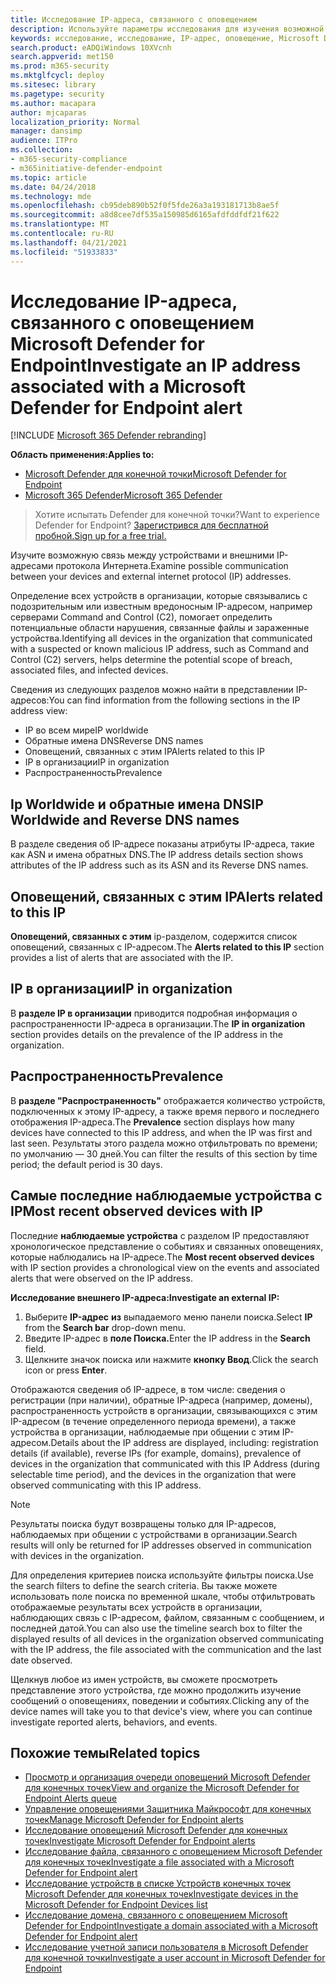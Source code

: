 ```yaml
---
title: Исследование IP-адреса, связанного с оповещением
description: Используйте параметры исследования для изучения возможной связи между устройствами и внешними IP-адресами.
keywords: исследование, исследование, IP-адрес, оповещение, Microsoft Defender для конечной точки, внешний IP
search.product: eADQiWindows 10XVcnh
search.appverid: met150
ms.prod: m365-security
ms.mktglfcycl: deploy
ms.sitesec: library
ms.pagetype: security
ms.author: macapara
author: mjcaparas
localization_priority: Normal
manager: dansimp
audience: ITPro
ms.collection:
- m365-security-compliance
- m365initiative-defender-endpoint
ms.topic: article
ms.date: 04/24/2018
ms.technology: mde
ms.openlocfilehash: cb95deb890b52f0f5fde26a3a193181713b8ae5f
ms.sourcegitcommit: a8d8cee7df535a150985d6165afdfddfdf21f622
ms.translationtype: MT
ms.contentlocale: ru-RU
ms.lasthandoff: 04/21/2021
ms.locfileid: "51933833"
---
```

# <a name="investigate-an-ip-address-associated-with-a-microsoft-defender-for-endpoint-alert"></a><span data-ttu-id="fc7c2-104">Исследование IP-адреса, связанного с оповещением Microsoft Defender for Endpoint</span><span class="sxs-lookup"><span data-stu-id="fc7c2-104">Investigate an IP address associated with a Microsoft Defender for Endpoint alert</span></span>

[!INCLUDE [Microsoft 365 Defender rebranding](../../includes/microsoft-defender.md)]


<span data-ttu-id="fc7c2-105">**Область применения:**</span><span class="sxs-lookup"><span data-stu-id="fc7c2-105">**Applies to:**</span></span>
- [<span data-ttu-id="fc7c2-106">Microsoft Defender для конечной точки</span><span class="sxs-lookup"><span data-stu-id="fc7c2-106">Microsoft Defender for Endpoint</span></span>](https://go.microsoft.com/fwlink/p/?linkid=2154037)
- [<span data-ttu-id="fc7c2-107">Microsoft 365 Defender</span><span class="sxs-lookup"><span data-stu-id="fc7c2-107">Microsoft 365 Defender</span></span>](https://go.microsoft.com/fwlink/?linkid=2118804)


><span data-ttu-id="fc7c2-108">Хотите испытать Defender для конечной точки?</span><span class="sxs-lookup"><span data-stu-id="fc7c2-108">Want to experience Defender for Endpoint?</span></span> [<span data-ttu-id="fc7c2-109">Зарегистрився для бесплатной пробной.</span><span class="sxs-lookup"><span data-stu-id="fc7c2-109">Sign up for a free trial.</span></span>](https://www.microsoft.com/microsoft-365/windows/microsoft-defender-atp?ocid=docs-wdatp-investigateip-abovefoldlink)

<span data-ttu-id="fc7c2-110">Изучите возможную связь между устройствами и внешними IP-адресами протокола Интернета.</span><span class="sxs-lookup"><span data-stu-id="fc7c2-110">Examine possible communication between your devices and external internet protocol (IP) addresses.</span></span>

<span data-ttu-id="fc7c2-111">Определение всех устройств в организации, которые связывались с подозрительным или известным вредоносным IP-адресом, например серверами Command and Control (C2), помогает определить потенциальные области нарушения, связанные файлы и зараженные устройства.</span><span class="sxs-lookup"><span data-stu-id="fc7c2-111">Identifying all devices in the organization that communicated with a suspected or known malicious IP address, such as Command and Control (C2) servers, helps determine the potential scope of breach, associated files, and infected devices.</span></span>

<span data-ttu-id="fc7c2-112">Сведения из следующих разделов можно найти в представлении IP-адресов:</span><span class="sxs-lookup"><span data-stu-id="fc7c2-112">You can find information from the following sections in the IP address view:</span></span>

- <span data-ttu-id="fc7c2-113">IP во всем мире</span><span class="sxs-lookup"><span data-stu-id="fc7c2-113">IP worldwide</span></span>
- <span data-ttu-id="fc7c2-114">Обратные имена DNS</span><span class="sxs-lookup"><span data-stu-id="fc7c2-114">Reverse DNS names</span></span>
- <span data-ttu-id="fc7c2-115">Оповещений, связанных с этим IP</span><span class="sxs-lookup"><span data-stu-id="fc7c2-115">Alerts related to this IP</span></span>
- <span data-ttu-id="fc7c2-116">IP в организации</span><span class="sxs-lookup"><span data-stu-id="fc7c2-116">IP in organization</span></span>
- <span data-ttu-id="fc7c2-117">Распространенность</span><span class="sxs-lookup"><span data-stu-id="fc7c2-117">Prevalence</span></span>

## <a name="ip-worldwide-and-reverse-dns-names"></a><span data-ttu-id="fc7c2-118">Ip Worldwide и обратные имена DNS</span><span class="sxs-lookup"><span data-stu-id="fc7c2-118">IP Worldwide and Reverse DNS names</span></span>

<span data-ttu-id="fc7c2-119">В разделе сведения об IP-адресе показаны атрибуты IP-адреса, такие как ASN и имена обратных DNS.</span><span class="sxs-lookup"><span data-stu-id="fc7c2-119">The IP address details section shows attributes of the IP address such as its ASN and its Reverse DNS names.</span></span>

## <a name="alerts-related-to-this-ip"></a><span data-ttu-id="fc7c2-120">Оповещений, связанных с этим IP</span><span class="sxs-lookup"><span data-stu-id="fc7c2-120">Alerts related to this IP</span></span>

<span data-ttu-id="fc7c2-121">**Оповещений, связанных с этим** ip-разделом, содержится список оповещений, связанных с IP-адресом.</span><span class="sxs-lookup"><span data-stu-id="fc7c2-121">The **Alerts related to this IP** section provides a list of alerts that are associated with the IP.</span></span>

## <a name="ip-in-organization"></a><span data-ttu-id="fc7c2-122">IP в организации</span><span class="sxs-lookup"><span data-stu-id="fc7c2-122">IP in organization</span></span>

<span data-ttu-id="fc7c2-123">В **разделе IP в организации** приводится подробная информация о распространенности IP-адреса в организации.</span><span class="sxs-lookup"><span data-stu-id="fc7c2-123">The **IP in organization** section provides details on the prevalence of the IP address in the organization.</span></span>

## <a name="prevalence"></a><span data-ttu-id="fc7c2-124">Распространенность</span><span class="sxs-lookup"><span data-stu-id="fc7c2-124">Prevalence</span></span>

<span data-ttu-id="fc7c2-125">В **разделе "Распространенность"** отображается количество устройств, подключенных к этому IP-адресу, а также время первого и последнего отображения IP-адреса.</span><span class="sxs-lookup"><span data-stu-id="fc7c2-125">The **Prevalence** section displays how many devices have connected to this IP address, and when the IP was first and last seen.</span></span> <span data-ttu-id="fc7c2-126">Результаты этого раздела можно отфильтровать по времени; по умолчанию — 30 дней.</span><span class="sxs-lookup"><span data-stu-id="fc7c2-126">You can filter the results of this section by time period; the default period is 30 days.</span></span>

## <a name="most-recent-observed-devices-with-ip"></a><span data-ttu-id="fc7c2-127">Самые последние наблюдаемые устройства с IP</span><span class="sxs-lookup"><span data-stu-id="fc7c2-127">Most recent observed devices with IP</span></span>

<span data-ttu-id="fc7c2-128">Последние **наблюдаемые устройства** с разделом IP предоставляют хронологическое представление о событиях и связанных оповещениях, которые наблюдались на IP-адресе.</span><span class="sxs-lookup"><span data-stu-id="fc7c2-128">The **Most recent observed devices** with IP section provides a chronological view on the events and associated alerts that were observed on the IP address.</span></span>

<span data-ttu-id="fc7c2-129">**Исследование внешнего IP-адреса:**</span><span class="sxs-lookup"><span data-stu-id="fc7c2-129">**Investigate an external IP:**</span></span>

1. <span data-ttu-id="fc7c2-130">Выберите **IP-адрес** **из** выпадаемого меню панели поиска.</span><span class="sxs-lookup"><span data-stu-id="fc7c2-130">Select **IP** from the **Search bar** drop-down menu.</span></span>
2. <span data-ttu-id="fc7c2-131">Введите IP-адрес в **поле Поиска.**</span><span class="sxs-lookup"><span data-stu-id="fc7c2-131">Enter the IP address in the **Search** field.</span></span>
3. <span data-ttu-id="fc7c2-132">Щелкните значок поиска или нажмите **кнопку Ввод**.</span><span class="sxs-lookup"><span data-stu-id="fc7c2-132">Click the search icon or press **Enter**.</span></span>

<span data-ttu-id="fc7c2-133">Отображаются сведения об IP-адресе, в том числе: сведения о регистрации (при наличии), обратные IP-адреса (например, домены), распространенность устройств в организации, связывающихся с этим IP-адресом (в течение определенного периода времени), а также устройства в организации, наблюдаемые при общении с этим IP-адресом.</span><span class="sxs-lookup"><span data-stu-id="fc7c2-133">Details about the IP address are displayed, including: registration details (if available), reverse IPs (for example, domains), prevalence of devices in the organization that communicated with this IP Address (during selectable time period), and the devices in the organization that were observed communicating with this IP address.</span></span>

> [!NOTE]
> <span data-ttu-id="fc7c2-134">Результаты поиска будут возвращены только для IP-адресов, наблюдаемых при общении с устройствами в организации.</span><span class="sxs-lookup"><span data-stu-id="fc7c2-134">Search results will only be returned for IP addresses observed in communication with devices in the organization.</span></span>

<span data-ttu-id="fc7c2-135">Для определения критериев поиска используйте фильтры поиска.</span><span class="sxs-lookup"><span data-stu-id="fc7c2-135">Use the search filters to define the search criteria.</span></span> <span data-ttu-id="fc7c2-136">Вы также можете использовать поле поиска по временной шкале, чтобы отфильтровать отображаемые результаты всех устройств в организации, наблюдающих связь с IP-адресом, файлом, связанным с сообщением, и последней датой.</span><span class="sxs-lookup"><span data-stu-id="fc7c2-136">You can also use the timeline search box to filter the displayed results of all devices in the organization observed communicating with the IP address, the file associated with the communication and the last date observed.</span></span>

<span data-ttu-id="fc7c2-137">Щелкнув любое из имен устройств, вы сможете просмотреть представление этого устройства, где можно продолжить изучение сообщений о оповещениях, поведении и событиях.</span><span class="sxs-lookup"><span data-stu-id="fc7c2-137">Clicking any of the device names will take you to that device's view, where you can continue investigate reported alerts, behaviors, and events.</span></span>

## <a name="related-topics"></a><span data-ttu-id="fc7c2-138">Похожие темы</span><span class="sxs-lookup"><span data-stu-id="fc7c2-138">Related topics</span></span>

- [<span data-ttu-id="fc7c2-139">Просмотр и организация очереди оповещений Microsoft Defender для конечных точек</span><span class="sxs-lookup"><span data-stu-id="fc7c2-139">View and organize the Microsoft Defender for Endpoint Alerts queue</span></span>](alerts-queue.md)
- [<span data-ttu-id="fc7c2-140">Управление оповещениями Защитника Майкрософт для конечных точек</span><span class="sxs-lookup"><span data-stu-id="fc7c2-140">Manage Microsoft Defender for Endpoint alerts</span></span>](manage-alerts.md)
- [<span data-ttu-id="fc7c2-141">Исследование оповещений Microsoft Defender для конечных точек</span><span class="sxs-lookup"><span data-stu-id="fc7c2-141">Investigate Microsoft Defender for Endpoint alerts</span></span>](investigate-alerts.md)
- [<span data-ttu-id="fc7c2-142">Исследование файла, связанного с оповещением Microsoft Defender для конечных точек</span><span class="sxs-lookup"><span data-stu-id="fc7c2-142">Investigate a file associated with a Microsoft Defender for Endpoint alert</span></span>](investigate-files.md)
- [<span data-ttu-id="fc7c2-143">Исследование устройств в списке Устройств конечных точек Microsoft Defender для конечных точек</span><span class="sxs-lookup"><span data-stu-id="fc7c2-143">Investigate devices in the Microsoft Defender for Endpoint Devices list</span></span>](investigate-machines.md)
- [<span data-ttu-id="fc7c2-144">Исследование домена, связанного с оповещением Microsoft Defender for Endpoint</span><span class="sxs-lookup"><span data-stu-id="fc7c2-144">Investigate a domain associated with a Microsoft Defender for Endpoint alert</span></span>](investigate-domain.md)
- [<span data-ttu-id="fc7c2-145">Исследование учетной записи пользователя в Microsoft Defender для конечной точки</span><span class="sxs-lookup"><span data-stu-id="fc7c2-145">Investigate a user account in Microsoft Defender for Endpoint</span></span>](investigate-user.md)
